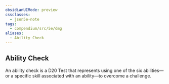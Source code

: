 ```yaml
---
obsidianUIMode: preview
cssclasses:
  - json5e-note
tags:
  - compendium/src/5e/dmg
aliases:
  - Ability Check
---
```

## Ability Check

An ability check is a D20 Test that represents using one of the six abilities—or a specific skill associated with an ability—to overcome a challenge.
